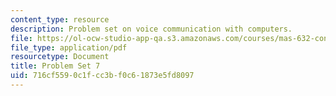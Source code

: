 ```yaml
---
content_type: resource
description: Problem set on voice communication with computers.
file: https://ol-ocw-studio-app-qa.s3.amazonaws.com/courses/mas-632-conversational-computer-systems-fall-2008/716cf5590c1fcc3bf0c61873e5fd8097_ps7.pdf
file_type: application/pdf
resourcetype: Document
title: Problem Set 7
uid: 716cf559-0c1f-cc3b-f0c6-1873e5fd8097
---
```

